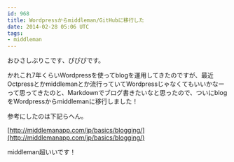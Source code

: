 ```yaml
---
id: 968
title: Wordpressからmiddleman/GitHubに移行した
date: 2014-02-28 05:06 UTC
tags:
- middleman
---
```


おひさしぶりこです、ぴぴぴです。

かれこれ7年くらいWordpressを使ってblogを運用してきたのですが、最近Octpressとかmiddlemanとか流行っていてWordpressじゃなくてもいいかなーって思ってきたのと、Markdownでブログ書きたいなと思ったので、ついにblogをWordpressからmiddlemanに移行しました！

参考にしたのは下記らへん。

[http://middlemanapp.com/jp/basics/blogging/](http://middlemanapp.com/jp/basics/blogging/)

middleman超いいです！

